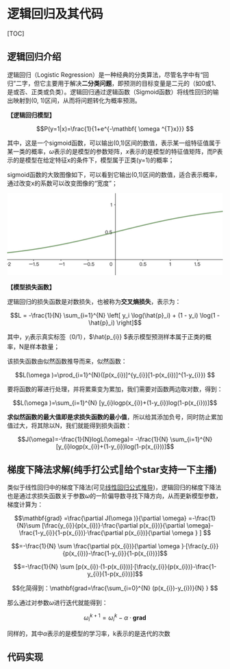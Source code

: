 # 逻辑回归及其代码

[TOC]

## 逻辑回归介绍

逻辑回归（Logistic Regression）是一种经典的分类算法，尽管名字中有“回归”二字，但它主要用于解决**二分类问题**，即预测的目标变量是二元的（如0或1、是或否、正类或负类）。逻辑回归通过逻辑函数（Sigmoid函数）将线性回归的输出映射到(0, 1)区间，从而将问题转化为概率预测。

**【逻辑回归模型】**

```math
P(y=1|x)=\frac{1}{1+e^{-\mathbf{ \omega ^{T}x}}} 
```

其中，这是一个sigmoid函数，可以输出(0,1)区间的数值，表示某一组特征值属于某一类的概率，$`\omega`$表示的是模型的参数矩阵，$`x`$表示的是模型的特征值矩阵，而P表示的是模型在给定特征x的条件下，模型属于正类(y=1)的概率；

sigmoid函数的大致图像如下，可以看到它输出(0,1)区间的数值，适合表示概率，通过改变x的系数可以改变图像的“宽度”；

<img src="./imgs/001.png" alt="001" style="zoom: 67%;" />

**【模型损失函数】**

逻辑回归的损失函数是对数损失，也被称为**交叉熵损失**，表示为：

```math
L = -\frac{1}{N} \sum_{i=1}^{N} \left[ y_i \log(\hat{p}_i) + (1 - y_i) \log(1 - \hat{p}_i) \right]
```

其中，$`y_{i}`$表示真实标签（0/1），$`\hat{p_{i}} `$表示模型预测样本属于正类的概率，N是样本数量；

该损失函数由似然函数推导而来，似然函数：

```math
L(\omega )=\prod_{i=1}^{N}([p(x_{i})]^{y_{i}}[1-p(x_{i})]^{1-y_{i}}) 
```

要将函数的幂进行处理，并将累乘变为累加，我们需要对函数两边取对数，得到：

```math
L(\omega )=\sum_{i=1}^{N} [y_{i}logp(x_{i})+(1-y_{i})log(1-p(x_{i}))]
```

**求似然函数的最大值即是求损失函数的最小值**，所以给其添加负号，同时防止累加值过大，将其除以N，我们就能得到损失函数：

```math
J(\omega)=-\frac{1}{N}logL(\omega)= -\frac{1}{N} \sum_{i=1}^{N} [y_{i}logp(x_{i})+(1-y_{i})log(1-p(x_{i}))]
```

 

## 梯度下降法求解(纯手打公式🥵给个star支持一下主播)

类似于线性回归中的梯度下降法(可见[线性回归公式推导](./W1_T2_线性回归公式推导.md))，逻辑回归的梯度下降法也是通过求损失函数关于参数$`\omega`$的一阶偏导数寻找下降方向，从而更新模型参数，梯度计算为：

```math
\mathbf{grad} =\frac{\partial J(\omega )}{\partial \omega} =-\frac{1}{N}\sum [\frac{y_{i}}{p(x_{i})}·\frac{\partial p(x_{i})}{\partial \omega}-\frac{1-y_{i}}{1-p(x_{i})}·\frac{\partial p(x_{i})}{\partial \omega }  ] 
```

```math
=-\frac{1}{N} \sum \frac{\partial p(x_{i})}{\partial \omega }·[\frac{y_{i}}{p(x_{i})}-\frac{1-y_{i}}{1-p(x_{i})}]
```

```math
=-\frac{1}{N} \sum [p(x_{i})·(1-p(x_{i}))]·[\frac{y_{i}}{p(x_{i})}-\frac{1-y_{i}}{1-p(x_{i})}]
```

```math
化简得到：\mathbf{grad=\frac{\sum_{i=0}^{N} (p(x_{i})-y_{i})}{N} } 
```

那么通过对参数$`\omega `$进行迭代就能得到：

```math
\omega_{i}^{k+1}= \omega_{i}^{k}-\alpha ·\mathbf{grad} 
```

同样的，其中$`\alpha`$表示的是模型的学习率，k表示的是迭代的次数

## 代码实现